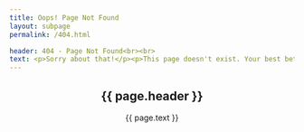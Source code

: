 ```yaml
---
title: Oops! Page Not Found
layout: subpage
permalink: /404.html

header: 404 - Page Not Found<br><br>
text: <p>Sorry about that!</p><p>This page doesn't exist. Your best bet is to go back to the <a href="/">home page</a> and try again.</p><p>If you have found a broken link, please <a href="/contact/">contact the webmaster</a>.</p>
---
```


<!-- Main -->
  <section id="main" class="wrapper">
    <div class="inner">
      <header class="align-center">
        <h2>{{ page.header }}</h2>
        <p>{{ page.text }}</p>
      </header>
    </div>
  </section>
